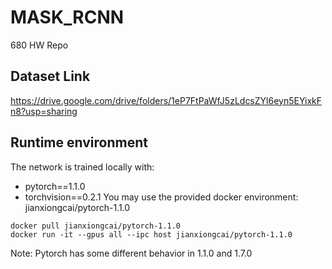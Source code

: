 # MASK_RCNN
680 HW Repo

## Dataset Link
https://drive.google.com/drive/folders/1eP7FtPaWfJ5zLdcsZYl6eyn5EYixkFn8?usp=sharing

## Runtime environment
The network is trained locally with:
- pytorch==1.1.0
- torchvision==0.2.1
You may use the provided docker environment: jianxiongcai/pytorch-1.1.0
```
docker pull jianxiongcai/pytorch-1.1.0
docker run -it --gpus all --ipc host jianxiongcai/pytorch-1.1.0
```
Note: Pytorch has some different behavior in 1.1.0 and 1.7.0
